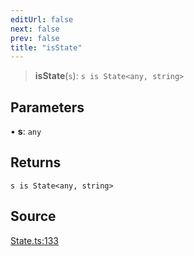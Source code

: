 ```yaml
---
editUrl: false
next: false
prev: false
title: "isState"
---
```


> **isState**(`s`): `s is State<any, string>`

## Parameters

• **s**: `any`

## Returns

`s is State<any, string>`

## Source

[State.ts:133](https://github.com/nodenogg-in/alpha-p2p/blob/a4d5eff/packages/statekit/src/State.ts#L133)
